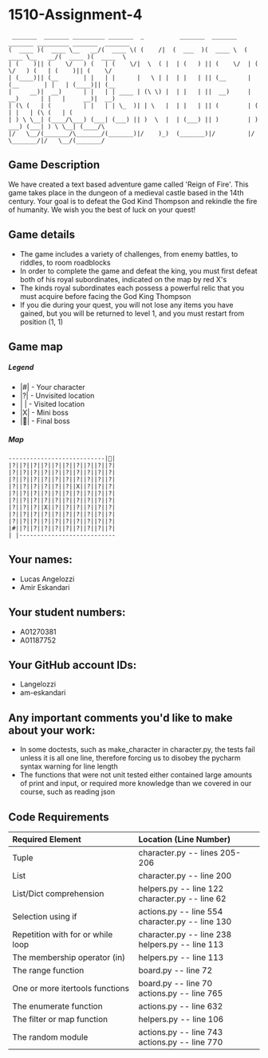 # 1510-Assignment-4

```angular2html
 _______  _______ _________ _______  _          _______  _______    _______ _________ _______  _______
(  ____ )(  ____ \__   __/(  ____ \( (    /|  (  ___  )(  ____ \  (  ____ \__   __/(  ____ )(  ____  \
| (    )|| (    \/   ) (   | (    \/|  \  ( |  | (   ) || (    \/  | (    \/   ) (   | (    )|| (    \/
| (____)|| (__       | |   | |      |   \ | |  | |   | || (__      | (__       | |   | (____)|| (__
|     __)|  __)      | |   | | ____ | (\ \) |  | |   | ||  __)     |  __)      | |   |     __)|  __)
| (\ (   | (         | |   | | \_  )| | \   |  | |   | || (        | (         | |   | (\ (   | (
| ) \ \__| (____/\___) (___| (___) || )  \  |  | (___) || )        | )      ___) (___| ) \ \__| (____/\
|/   \__/(_______/\_______/(_______)|/    )_)  (_______)|/         |/       \_______/|/   \__/(_______/
```

## Game Description
We have created a text based adventure game called 'Reign of Fire'. This game takes place in the dungeon of a 
medieval castle based in the 14th century. Your goal is to defeat the God Kind Thompson and rekindle the fire of 
humanity. We wish you the best of luck on your quest!

## Game details
- The game includes a variety of challenges, from enemy battles, to riddles, to room roadblocks
- In order to complete the game and defeat the king, you must first defeat both of his royal subordinates, indicated 
  on the map by red X's
- The kinds royal subordinates each possess a powerful relic that you must acquire before facing the God King Thompson
- If you die during your quest, you will not lose any items you have gained, but you will be returned to level 1, 
  and you must restart from position (1, 1)

## Game map

##### Legend
  - |#| - Your character
  - |?| - Unvisited location
  - | | - Visited location
  - |X| - Mini boss
  - |👑| - Final boss

##### Map
```
---------------------------|👑|
|?||?||?||?||?||?||?||?||?||?|
|?||?||?||?||?||?||?||?||?||?|
|?||?||?||?||?||?||?||?||?||?|
|?||?||?||?||?||?||X||?||?||?|
|?||?||?||?||?||?||?||?||?||?|
|?||?||?||?||?||?||?||?||?||?|
|?||?||?||X||?||?||?||?||?||?|
|?||?||?||?||?||?||?||?||?||?|
|?||?||?||?||?||?||?||?||?||?|
|#||?||?||?||?||?||?||?||?||?|
| |---------------------------
```


## Your names:

* Lucas Angelozzi
* Amir Eskandari

## Your student numbers:

* A01270381
* A01187752

## Your GitHub account IDs:

* Langelozzi
* am-eskandari

## Any important comments you'd like to make about your work:

* In some doctests, such as make_character in character.py, the tests fail unless it is all one line, therefore
  forcing us to disobey the pycharm syntax warning for line length
* The functions that were not unit tested either contained large amounts of print and input, or required more 
  knowledge than we covered in our course, such as reading json

## Code Requirements

| Required Element                  | Location (Line Number)                                |
|:----------------------------------|:------------------------------------------------------|
| Tuple                             | character.py -- lines 205-206                         |
| List                              | character.py -- line 200                              |
| List/Dict comprehension           | helpers.py -- line 122 <br/> character.py -- line 62  |
| Selection using if                | actions.py -- line 554 <br/> character.py -- line 130 |
| Repetition with for or while loop | character.py -- line 238 <br/> helpers.py -- line 113 |
| The membership operator (in)      | helpers.py -- line 113                                |
| The range function                | board.py -- line 72                                   |
| One or more itertools functions   | board.py -- line 70 <br/> actions.py -- line 765      |
| The enumerate function            | actions.py -- line 632                                |
| The filter or map function        | helpers.py -- line 106                                |
| The random module                 | actions.py -- line 743 <br/> actions.py -- line 770   |
